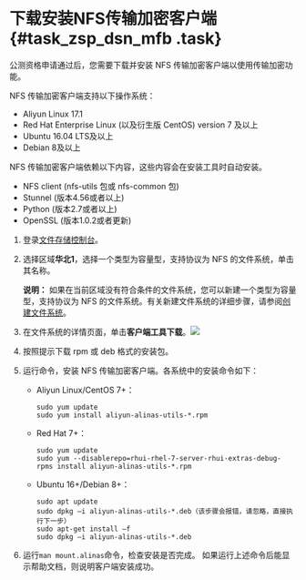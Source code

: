 # 下载安装NFS传输加密客户端 {#task_zsp_dsn_mfb .task}

公测资格申请通过后，您需要下载并安装 NFS 传输加密客户端以使用传输加密功能。

NFS 传输加密客户端支持以下操作系统：

-   Aliyun Linux 17.1
-   Red Hat Enterprise Linux \(以及衍生版 CentOS\) version 7 及以上
-   Ubuntu 16.04 LTS及以上
-   Debian 8及以上

NFS 传输加密客户端依赖以下内容，这些内容会在安装工具时自动安装。

-   NFS client \(nfs-utils 包或 nfs-common 包\)
-   Stunnel \(版本4.56或者以上\)
-   Python \(版本2.7或者以上\)
-   OpenSSL \(版本1.0.2或者更新\)

1.  登录[文件存储控制台](https://nas.console.aliyun.com/)。 
2.  选择区域**华北1**，选择一个类型为容量型，支持协议为 NFS 的文件系统，单击其名称。 

    **说明：** 如果在当前区域没有符合条件的文件系统，您可以新建一个类型为容量型，支持协议为 NFS 的文件系统。有关新建文件系统的详细步骤，请参阅[创建文件系统](../../../../cn.zh-CN/快速配置指南/创建文件系统.md#)。

3.  在文件系统的详情页面，单击**客户端工具下载**。![](http://static-aliyun-doc.oss-cn-hangzhou.aliyuncs.com/assets/img/23838/153976407913834_zh-CN.png) 
4.  按照提示下载 rpm 或 deb 格式的安装包。 
5.  运行命令，安装 NFS 传输加密客户端。各系统中的安装命令如下： 
    -   Aliyun Linux/CentOS 7+：

        ```
        sudo yum update
        sudo yum install aliyun-alinas-utils-*.rpm
        ```

    -   Red Hat 7+：

        ```
        sudo yum update
        sudo yum --disablerepo=rhui-rhel-7-server-rhui-extras-debug-rpms install aliyun-alinas-utils-*.rpm
        ```

    -   Ubuntu 16+/Debian 8+：

        ```
        sudo apt update
        sudo dpkg –i aliyun-alinas-utils-*.deb（该步骤会报错，请忽略，直接执行下一步）
        sudo apt-get install –f
        sudo dpkg –i aliyun-alinas-utils-*.deb
        
        ```

6.  运行`man mount.alinas`命令，检查安装是否完成。 如果运行上述命令后能显示帮助文档，则说明客户端安装成功。

